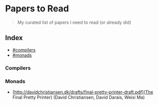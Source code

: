 # Papers to Read

> My curated list of papers I need to read (or already did)

## Index

- [#compilers](Compilers)
- [#monads](Monads)

### Compilers

### Monads

- [http://davidchristiansen.dk/drafts/final-pretty-printer-draft.pdf](The Final Pretty Printer) (David Christiansen, David Darais, Weixi Ma)
